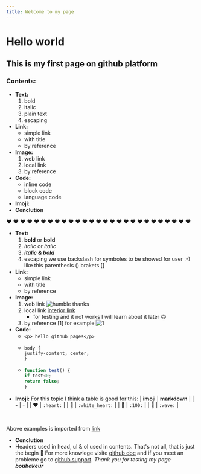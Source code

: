 ```yaml
---
title: Welcome to my page
---
```

# Hello world

## This is my first page on github platform

### Contents: 

- **Text:**
  1. bold
  1. italic
  1. plain text
  1. escaping
- **Link:**
  * simple link
  * with title
  * by reference
- **Image:**
  1. web link
  2. local link
  3. by reference
- **Code:**
  + inline code
  + block code
  - language code
- **Imoji:**
- **Conclution**


♥ ♥ ♥ ♥ ♥ ♥ ♥ ♥ ♥ ♥ ♥ ♥ ♥ ♥ ♥ ♥ ♥ ♥ ♥ ♥ ♥ ♥ ♥ ♥ ♥ ♥ ♥
<br />

- **Text:**
  1. **bold** or __bold__
  1. *italic* or _italic_
  1. ***italic & bold***
  1. escaping we use backslash for symboles to be showed for user :-) like this parenthesis \(\) brakets \[\]
- **Link:**
  * simple link
  * with title
  * by reference
- **Image:**
  1. web link ![humble thanks](https://github.com/user-attachments/assets/a52a7fa4-82d8-46f5-9690-bfe74f1f513d)
  2. local link [interior link](C:\Users\1144\Desktop\Default.jpg)
     * for testing and it not works I will learn about it later :upside_down_face:
  4. by reference \[1\] for example ![1](https://github.com/user-attachments/assets/a52a7fa4-82d8-46f5-9690-bfe74f1f513d)
- **Code:**
  + `<p> hello github pages</p> `
  + ```
    body {
    justify-content; center;
    }
    ```
  - ```JavaScript
    function test() {
    if test<0;
    return false;
    }
    ```
- **Imoji:**
  For this topic I think a table is good for this:
  | **imoji** | **markdown** |
  | - | - |
  | :heart: | `:heart:` |
  | :white_heart: | `:white_heart:` |
  | :100: | `:100:` |
  | :wave: | `:wave:` |
<br />

Above examples is imported from [link](https://github.com/ikatyang/emoji-cheat-sheet/blob/master/README.md)

- **Conclution**
- Headers used in head, ul & ol used in contents. That's not all, that is just the begin :slightly_smiling_face: For more knowlege visite [github doc](https://docs.github.com/en) and if you meet an probleme go to [github support](https://support.github.com/). *Thank you for testing my page* ***boubakeur***


